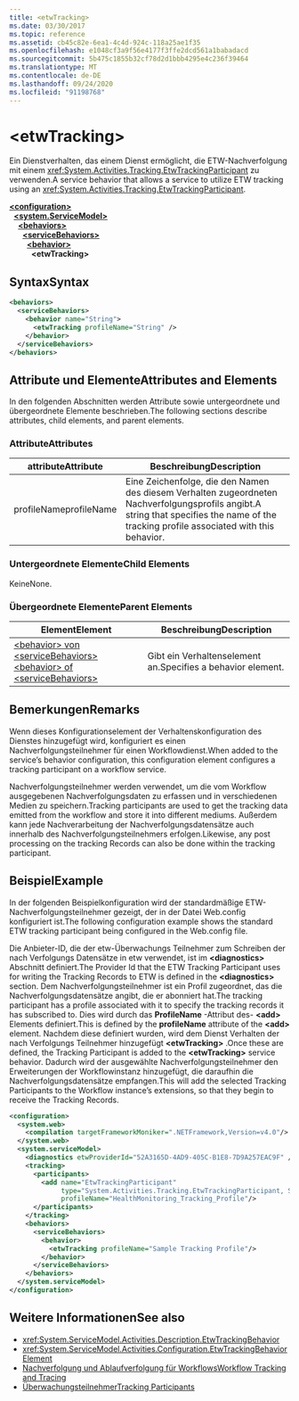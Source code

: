 ```yaml
---
title: <etwTracking>
ms.date: 03/30/2017
ms.topic: reference
ms.assetid: cb45c82e-6ea1-4c4d-924c-118a25ae1f35
ms.openlocfilehash: e1048cf3a9f56e4177f3ffe2dcd561a1babadacd
ms.sourcegitcommit: 5b475c1855b32cf78d2d1bbb4295e4c236f39464
ms.translationtype: MT
ms.contentlocale: de-DE
ms.lasthandoff: 09/24/2020
ms.locfileid: "91198768"
---
```

# \<etwTracking>

<span data-ttu-id="6bcf3-101">Ein Dienstverhalten, das einem Dienst ermöglicht, die ETW-Nachverfolgung mit einem <xref:System.Activities.Tracking.EtwTrackingParticipant> zu verwenden.</span><span class="sxs-lookup"><span data-stu-id="6bcf3-101">A service behavior that allows a service to utilize ETW tracking using an <xref:System.Activities.Tracking.EtwTrackingParticipant>.</span></span>  
  
[**\<configuration>**](../configuration-element.md)\
&nbsp;&nbsp;[**\<system.ServiceModel>**](system-servicemodel-of-workflow.md)\
&nbsp;&nbsp;&nbsp;&nbsp;[**\<behaviors>**](behaviors-of-workflow.md)\
&nbsp;&nbsp;&nbsp;&nbsp;&nbsp;&nbsp;[**\<serviceBehaviors>**](servicebehaviors-of-workflow.md)\
&nbsp;&nbsp;&nbsp;&nbsp;&nbsp;&nbsp;&nbsp;&nbsp;[**\<behavior>**](behavior-of-servicebehaviors-of-workflow.md)\
&nbsp;&nbsp;&nbsp;&nbsp;&nbsp;&nbsp;&nbsp;&nbsp;&nbsp;&nbsp;**\<etwTracking>**  
  
## <a name="syntax"></a><span data-ttu-id="6bcf3-102">Syntax</span><span class="sxs-lookup"><span data-stu-id="6bcf3-102">Syntax</span></span>  
  
```xml  
<behaviors>
  <serviceBehaviors>
    <behavior name="String">
      <etwTracking profileName="String" />
    </behavior>
  </serviceBehaviors>
</behaviors>  
```  
  
## <a name="attributes-and-elements"></a><span data-ttu-id="6bcf3-103">Attribute und Elemente</span><span class="sxs-lookup"><span data-stu-id="6bcf3-103">Attributes and Elements</span></span>  

 <span data-ttu-id="6bcf3-104">In den folgenden Abschnitten werden Attribute sowie untergeordnete und übergeordnete Elemente beschrieben.</span><span class="sxs-lookup"><span data-stu-id="6bcf3-104">The following sections describe attributes, child elements, and parent elements.</span></span>  
  
### <a name="attributes"></a><span data-ttu-id="6bcf3-105">Attribute</span><span class="sxs-lookup"><span data-stu-id="6bcf3-105">Attributes</span></span>  
  
|<span data-ttu-id="6bcf3-106">attribute</span><span class="sxs-lookup"><span data-stu-id="6bcf3-106">Attribute</span></span>|<span data-ttu-id="6bcf3-107">Beschreibung</span><span class="sxs-lookup"><span data-stu-id="6bcf3-107">Description</span></span>|  
|---------------|-----------------|  
|<span data-ttu-id="6bcf3-108">profileName</span><span class="sxs-lookup"><span data-stu-id="6bcf3-108">profileName</span></span>|<span data-ttu-id="6bcf3-109">Eine Zeichenfolge, die den Namen des diesem Verhalten zugeordneten Nachverfolgungsprofils angibt.</span><span class="sxs-lookup"><span data-stu-id="6bcf3-109">A string that specifies the name of the tracking profile associated with this behavior.</span></span>|  
  
### <a name="child-elements"></a><span data-ttu-id="6bcf3-110">Untergeordnete Elemente</span><span class="sxs-lookup"><span data-stu-id="6bcf3-110">Child Elements</span></span>  

 <span data-ttu-id="6bcf3-111">Keine</span><span class="sxs-lookup"><span data-stu-id="6bcf3-111">None.</span></span>  
  
### <a name="parent-elements"></a><span data-ttu-id="6bcf3-112">Übergeordnete Elemente</span><span class="sxs-lookup"><span data-stu-id="6bcf3-112">Parent Elements</span></span>  
  
|<span data-ttu-id="6bcf3-113">Element</span><span class="sxs-lookup"><span data-stu-id="6bcf3-113">Element</span></span>|<span data-ttu-id="6bcf3-114">Beschreibung</span><span class="sxs-lookup"><span data-stu-id="6bcf3-114">Description</span></span>|  
|-------------|-----------------|  
|[<span data-ttu-id="6bcf3-115">\<behavior> von \<serviceBehaviors></span><span class="sxs-lookup"><span data-stu-id="6bcf3-115">\<behavior> of \<serviceBehaviors></span></span>](behavior-of-servicebehaviors-of-workflow.md)|<span data-ttu-id="6bcf3-116">Gibt ein Verhaltenselement an.</span><span class="sxs-lookup"><span data-stu-id="6bcf3-116">Specifies a behavior element.</span></span>|  
  
## <a name="remarks"></a><span data-ttu-id="6bcf3-117">Bemerkungen</span><span class="sxs-lookup"><span data-stu-id="6bcf3-117">Remarks</span></span>  

 <span data-ttu-id="6bcf3-118">Wenn dieses Konfigurationselement der Verhaltenskonfiguration des Dienstes hinzugefügt wird, konfiguriert es einen Nachverfolgungsteilnehmer für einen Workflowdienst.</span><span class="sxs-lookup"><span data-stu-id="6bcf3-118">When added to the service’s behavior configuration, this configuration element configures a tracking participant on a workflow service.</span></span>  
  
 <span data-ttu-id="6bcf3-119">Nachverfolgungsteilnehmer werden verwendet, um die vom Workflow ausgegebenen Nachverfolgungsdaten zu erfassen und in verschiedenen Medien zu speichern.</span><span class="sxs-lookup"><span data-stu-id="6bcf3-119">Tracking participants are used to get the tracking data emitted from the workflow and store it into different mediums.</span></span> <span data-ttu-id="6bcf3-120">Außerdem kann jede Nachverarbeitung der Nachverfolgungsdatensätze auch innerhalb des Nachverfolgungsteilnehmers erfolgen.</span><span class="sxs-lookup"><span data-stu-id="6bcf3-120">Likewise, any post processing on the tracking Records can also be done within the tracking participant.</span></span>  
  
## <a name="example"></a><span data-ttu-id="6bcf3-121">Beispiel</span><span class="sxs-lookup"><span data-stu-id="6bcf3-121">Example</span></span>  

 <span data-ttu-id="6bcf3-122">In der folgenden Beispielkonfiguration wird der standardmäßige ETW-Nachverfolgungsteilnehmer gezeigt, der in der Datei Web.config konfiguriert ist.</span><span class="sxs-lookup"><span data-stu-id="6bcf3-122">The following configuration example shows the standard ETW tracking participant being configured in the Web.config file.</span></span>  
  
 <span data-ttu-id="6bcf3-123">Die Anbieter-ID, die der etw-Überwachungs Teilnehmer zum Schreiben der nach Verfolgungs Datensätze in etw verwendet, ist im **\<diagnostics>** Abschnitt definiert.</span><span class="sxs-lookup"><span data-stu-id="6bcf3-123">The Provider Id that the ETW Tracking Participant uses for writing the Tracking Records to ETW is defined in the **\<diagnostics>** section.</span></span> <span data-ttu-id="6bcf3-124">Dem Nachverfolgungsteilnehmer ist ein Profil zugeordnet, das die Nachverfolgungsdatensätze angibt, die er abonniert hat.</span><span class="sxs-lookup"><span data-stu-id="6bcf3-124">The tracking participant has a profile associated with it to specify the tracking records it has subscribed to.</span></span> <span data-ttu-id="6bcf3-125">Dies wird durch das **ProfileName** -Attribut des- **\<add>** Elements definiert.</span><span class="sxs-lookup"><span data-stu-id="6bcf3-125">This is defined by the **profileName** attribute of the **\<add>** element.</span></span> <span data-ttu-id="6bcf3-126">Nachdem diese definiert wurden, wird dem Dienst Verhalten der nach Verfolgungs Teilnehmer hinzugefügt **\<etwTracking>** .</span><span class="sxs-lookup"><span data-stu-id="6bcf3-126">Once these are defined, the Tracking Participant is added to the **\<etwTracking>** service behavior.</span></span> <span data-ttu-id="6bcf3-127">Dadurch wird der ausgewählte Nachverfolgungsteilnehmer den Erweiterungen der Workflowinstanz hinzugefügt, die daraufhin die Nachverfolgungsdatensätze empfangen.</span><span class="sxs-lookup"><span data-stu-id="6bcf3-127">This will add the selected Tracking Participants to the Workflow instance’s extensions, so that they begin to receive the Tracking Records.</span></span>  
  
```xml  
<configuration>
  <system.web>
    <compilation targetFrameworkMoniker=".NETFramework,Version=v4.0"/>
  </system.web>
  <system.serviceModel>
    <diagnostics etwProviderId="52A3165D-4AD9-405C-B1E8-7D9A257EAC9F" />
    <tracking>
      <participants>
        <add name="EtwTrackingParticipant"
             type="System.Activities.Tracking.EtwTrackingParticipant, System.Activities, Version=4.0.0.0, Culture=neutral, PublicKeyToken=31bf3856ad364e35"
             profileName="HealthMonitoring_Tracking_Profile"/>
      </participants>
    </tracking>
    <behaviors>
      <serviceBehaviors>
        <behavior>
          <etwTracking profileName="Sample Tracking Profile"/>  
        </behavior>
      </serviceBehaviors>
    </behaviors>
  </system.serviceModel>
</configuration>  
```  
  
## <a name="see-also"></a><span data-ttu-id="6bcf3-128">Weitere Informationen</span><span class="sxs-lookup"><span data-stu-id="6bcf3-128">See also</span></span>

- <xref:System.ServiceModel.Activities.Description.EtwTrackingBehavior>
- <xref:System.ServiceModel.Activities.Configuration.EtwTrackingBehaviorElement>
- [<span data-ttu-id="6bcf3-129">Nachverfolgung und Ablaufverfolgung für Workflows</span><span class="sxs-lookup"><span data-stu-id="6bcf3-129">Workflow Tracking and Tracing</span></span>](../../../windows-workflow-foundation/workflow-tracking-and-tracing.md)
- [<span data-ttu-id="6bcf3-130">Überwachungsteilnehmer</span><span class="sxs-lookup"><span data-stu-id="6bcf3-130">Tracking Participants</span></span>](../../../windows-workflow-foundation/tracking-participants.md)
